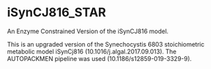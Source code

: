 # iSynCJ816_STAR
An Enzyme Constrained Version of the iSynCJ816 model. 

This is an upgraded version of the Synechocystis 6803 stoichiometric metabolic model iSynCj816 (10.1016/j.algal.2017.09.013). 
The AUTOPACKMEN pipeline was used (10.1186/s12859-019-3329-9). 

